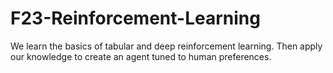 # F23-Reinforcement-Learning
We learn the basics of tabular and deep reinforcement learning. Then apply our knowledge to create an agent tuned to human preferences.
